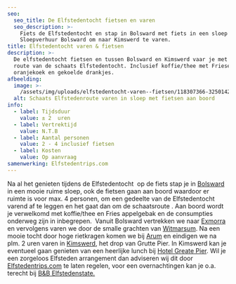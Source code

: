 ```yaml
---
seo:
  seo_title: De Elfstedentocht fietsen en varen
  seo_description: >-
    Fiets de Elfstedentocht en stap in Bolsward met fiets in een sloep van
    Sloepverhuur Bolsward om naar Kimswerd te varen.
title: Elfstedentocht varen & fietsen
description: >-
  De elfstedentocht fietsen en tussen Bolsward en Kimswerd vaar je met fiets de
  route van de schaats Elfstedentocht. Inclusief koffie/thee met Friese
  oranjekoek en gekoelde drankjes.
afbeelding:
  image: >-
    /assets/img/uploads/elfstedentocht-varen--fietsen/118307366-3250142975022466-5453276791231964756-o.jpg
  alt: Schaats Elfstedenroute varen in sloep met fietsen aan boord
info:
  - label: Tijdsduur
    value: ± 2  uren
  - label: Vertrektijd
    value: N.T.B
  - label: Aantal personen
    value: 2 - 4 inclusief fietsen
  - label: Kosten
    value: Op aanvraag
samenwerking: Elfstedentrips.com
---
```


Na al het genieten tijdens de Elfstedentocht &nbsp;op de fiets stap je in <a target="_blank" rel="noopener" href="https://www.bolsward.nl">Bolsward</a> in een mooie ruime sloep, ook de fietsen gaan aan boord waardoor er ruimte is voor max. 4 personen, om een gedeelte van de Elfstedentocht varend af te leggen en het gaat dan om de schaatsroute . Aan boord wordt je verwelkomd met koffie/thee en Fries appelgebak en de consumpties onderweg zijn in inbegrepen. &nbsp;Vanuit Bolsward vertrekken we naar&nbsp;<a target="_blank" rel="noopener" href="https://nl.wikipedia.org/wiki/Exmorra">Exmorra</a> en vervolgens varen we door de smalle grachten van <a target="_blank" rel="noopener" href="https://nl.wikipedia.org/wiki/Witmarsum_(Nederland)">Witmarsum</a>. Na een mooie tocht door hoge rietkragen komen we bij <a target="_blank" rel="noopener" href="https://nl.wikipedia.org/wiki/Arum_(plaats)">Arum</a>&nbsp;en eindigen we na plm. 2 uren varen in <a target="_blank" rel="noopener" href="https://nl.wikipedia.org/wiki/Kimswerd">Kimswerd</a>, het drop van Grutte Pier. In Kimswerd kan je eventueel gaan genieten van een heerlijke lunch bij <a target="_blank" rel="noopener" href="https://www.hotelgreatepier.nl">Hotel Greate Pier</a>. Wil je een zorgeloos Elfsteden arrangement dan adviseren wij dit door <a target="_blank" rel="noopener" href="https://www.elfstedentrips.com">Elfstedentrips.com</a>&nbsp;te laten regelen, voor een overnachtingen kan je o.a. terecht bij <a target="_blank" rel="noopener" href="https://elfstedenstate.nl">B&amp;B Elfstedenstate.</a>
